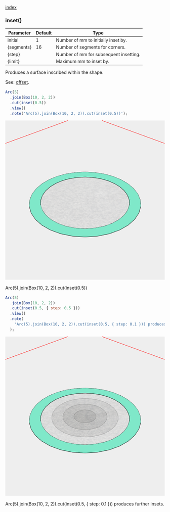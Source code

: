 [index](../../nb/api/index.md)
### inset()
Parameter|Default|Type
---|---|---
initial|1|Number of mm to initially inset by.
{segments}|16|Number of segments for corners.
{step}||Number of mm for subsequent insetting.
{limit}||Maximum mm to inset by.

Produces a surface inscribed within the shape.

See: [offset](../../nb/api/offset.md).

```JavaScript
Arc(5)
  .join(Box(10, 2, 2))
  .cut(inset(0.5))
  .view()
  .note('Arc(5).join(Box(10, 2, 2)).cut(inset(0.5))');
```

![Image](inset.md.$2.png)

Arc(5).join(Box(10, 2, 2)).cut(inset(0.5))

```JavaScript
Arc(5)
  .join(Box(10, 2, 2))
  .cut(inset(0.5, { step: 0.5 }))
  .view()
  .note(
    'Arc(5).join(Box(10, 2, 2)).cut(inset(0.5, { step: 0.1 })) produces further insets.'
  );
```

![Image](inset.md.$3.png)

Arc(5).join(Box(10, 2, 2)).cut(inset(0.5, { step: 0.1 })) produces further insets.
